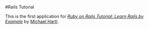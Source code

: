 #Rails Tutorial

This is the first application for
[*Ruby on Rails Tutorial: Learn Rails by Example*](http://railstutorial.org/)
by [Michael Hartl](http://michaelhartl.com/).
